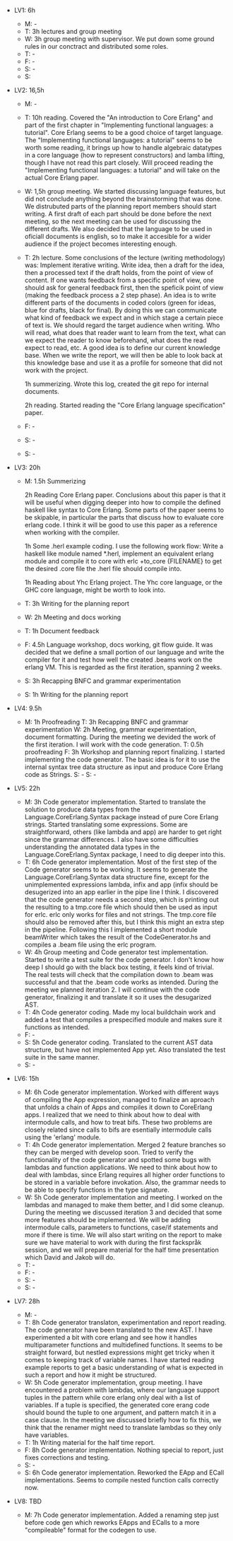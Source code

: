 * LV1: 6h
  * M: -
  * T: 3h lectures and group meeting
  * W: 3h group meeting with supervisor. We put down some ground rules in our conctract and distributed some roles.
  * T: -
  * F: -
  * S: -
  * S:

* LV2: 16,5h
  * M: -
  * T: 10h reading. Covered the "An introduction to Core Erlang" and part of the first chapter in "Implementing functional languages: a tutorial".
     Core Erlang seems to be a good choice of target language. The "Implementing functional languages: a tutorial" seems to be worth some reading,
     it brings up how to handle algebraic datatypes in a core language (how to represent constructors) and lamba lifting, though I have not read
     this part closely. Will proceed reading the "Implementing functional languages: a tutorial" and will take on the actual Core Erlang paper.

  * W: 1,5h group meeting. We started discussing language features, but did not conclude anything beyond the brainstorming that was done. We distrubuted
     parts of the planning report members should start writing. A first draft of each part should be done before the next meeting, so the next meeting
     can be used for discussing the different drafts. We also decided that the language to be used in oficiall documents is english, so to make it
     accesible for a wider audience if the project becomes interesting enough.

  * T: 2h lecture. Some conclusions of the lecture (writing methodology) was: Implement iterative writing. Write idea, then a
     draft for the idea, then a processed text if the draft holds, from the point of view of content. If one wants feedback from a specific point of
     view, one should ask for general feedback first, then the speficik point of view (making the feedback process a 2 step phase). An idea is to
     write different parts of the documents in coded colors (green for ideas, blue for drafts, black for final). By doing this we can communicate what
     kind of feedback we expect and in which stage a certain piece of text is. We should regard the target audience when writing. Who will read, what
     does that reader want to learn from the text, what can we expect the reader to know beforehand, what does the read expect to read, etc. A good idea
     is to define our current knowledge base. When we write the report, we will then be able to look back at this knowledge base and use it as a profile
     for someone that did not work with the project.

     1h summerizing. Wrote this log, created the git repo for internal documents.

     2h reading. Started reading the "Core Erlang language specification" paper.
  * F: -
  * S: -
  * S: -

* LV3: 20h
  * M: 1.5h Summerizing

     2h Reading Core Erlang paper. Conclusions about this paper is that it will be useful when digging deeper into how to compile the defined haskell like syntax
     to Core Erlang. Some parts of the paper seems to be skipable, in particular the parts that discuss how to evaluate core erlang code. I think it will
     be good to use this paper as a reference when working with the compiler.

     1h Some .herl example coding. I use the following work flow: Write a haskell like module named *.herl, implement an equivalent erlang module and compile it
     to core with erlc +to_core {FILENAME} to get the desired .core file the .herl file should compile into.

     1h Reading about Yhc Erlang project. The Yhc core language, or the GHC core language, might be worth to look into.

  * T: 3h Writing for the planning report
  * W: 2h Meeting and docs working
  * T: 1h Document feedback
  * F: 4.5h Language workshop, docs working, git flow guide. It was decided that we define a small portion of our language and write the compiler for it and
       test how well the created .beams work on the erlang VM. This is regarded as the first iteration, spanning 2 weeks.
  * S: 3h Recapping BNFC and grammar experimentation
  * S: 1h Writing for the planning report

* LV4: 9.5h
  * M: 1h Proofreading
    T: 3h Recapping BNFC and grammar experimentation
    W: 2h Meeting, grammar experimentation, document formatting. During the meeting we devided the work of the first iteration. I will work with the code generation.
    T: 0.5h proofreading
    F: 3h Workshop and planning report finalizing. I started implementing the code generator. The basic idea is for it to use the internal syntax tree data structure
       as input and produce Core Erlang code as Strings.
    S: -
    S: -

* LV5: 22h
  * M: 3h Code generator implementation. Started to translate the solution to produce data types from the Language.CoreErlang.Syntax package instead of pure
       Core Erlang strings. Started translating some expressions. Some are straightforward, others (like lambda and app) are harder to get right since the
       grammar differences. I also have some difficulties understanding the annotated data types in the Language.CoreErlang.Syntax package, I need to dig
       deeper into this.
  * T: 6h Code generator implementation. Most of the first step of the Code generator seems to be working. It seems to generate the Language.CoreErlang.Syntax
       data structure fine, except for the unimplemented expressions lambda, infix and app (infix should be desugerized into an app earlier in the pipe line
       I think. I discovered that the code generator needs a second step, which is printing out the resulting to a tmp.core file which should then be used
       as input for erlc. erlc only works for files and not strings. The tmp.core file should also be removed after this, but I think this might an extra step
       in the pipeline. Following this I implemented a short module beamWriter which takes the result of the CodeGenerator.hs and compiles a .beam file using
       the erlc program.
  * W: 4h Group meeting and Code generator test implementation. Started to write a test suite for the code generator. I don't know how deep I should go with the
       black box testing, it feels kind of trivial. The real tests will check that the compilation down to .beam was successful and that the .beam code works
       as intended. During the meeting we planned iteration 2. I will continue with the code generator, finalizing it and translate it so it uses the desugarized AST.
  * T: 4h Code generator coding. Made my local buildchain work and added a test that compiles a prespecified module and makes sure it functions as intended.
  * F: -
  * S: 5h Code generator coding. Translated to the current AST data structure, but have not implemented App yet. Also translated the test suite in the same manner.
  * S: -

* LV6: 15h
  * M: 6h Code generator implementation. Worked with different ways of compiling the App expression, managed to finalize an aproach that unfolds a chain of Apps
       and compiles it down to CoreErlang apps. I realized that we need to think about how to deal with intermodule calls, and how to treat bifs. These two
       problems are closely related since calls to bifs are esentially intermodule calls using the 'erlang' module.
  * T: 4h Code generator implementation. Merged 2 feature branches so they can be merged with develop soon. Tried to verify the functionality of the code
       generator and spotted some bugs with lambdas and function applications. We need to think about how to deal with lambdas, since Erlang requires all
       higher order functions to be stored in a variable before invokation. Also, the grammar needs to be able to specify functions in the type signature.
  * W: 5h Code generator implementation and meeting. I worked on the lambdas and managed to make them better, and I did some cleanup. During the meeting we discussed
       iteration 3 and decided that some more features should be implemented. We will be adding intermodule calls, parameters to functions, case/if statements and
       more if there is time. We will also start writing on the report to make sure we have material to work with during the first fackspråk session, and we will
       prepare material for the half time presentation which David and Jakob will do.
  * T: -
  * F: -
  * S: -
  * S: -

* LV7: 28h
  * M: -
  * T: 8h Code generator translaton, experimentation and report reading. The code generator have been translated to the new AST. I have experimented a bit with
       core erlang and see how it handles multiparameter functions and multidefined functions. It seems to be straight forward, but nestled expressions might
       get tricky when it comes to keeping track of variable names. I have started reading example reports to get a basic understanding of what is expected
       in such a report and how it might be structured.
  * W: 5h Code generator implementation, group meeting. I have encountered a problem with lambdas, where our language support tuples in the pattern while core erlang
       only deal with a list of variables. If a tuple is specified, the generated core erang code should bound the tuple to one argument, and pattern match it in
       a case clause. In the meeting we discussed briefly how to fix this, we think that the renamer might need to translate lambdas so they only have variables.
  * T: 1h Writing material for the half time report.
  * F: 8h Code generator implementation. Nothing special to report, just fixes corrections and testing.
  * S: -
  * S: 6h Code generator implementation. Reworked the EApp and ECall implementations. Seems to compile nested function calls correctly now.

* LV8: TBD
  * M: 7h Code generator implementation. Added a renaming step just before code gen which reworks EApps and ECalls to a more "compileable" format for the codegen to use.

